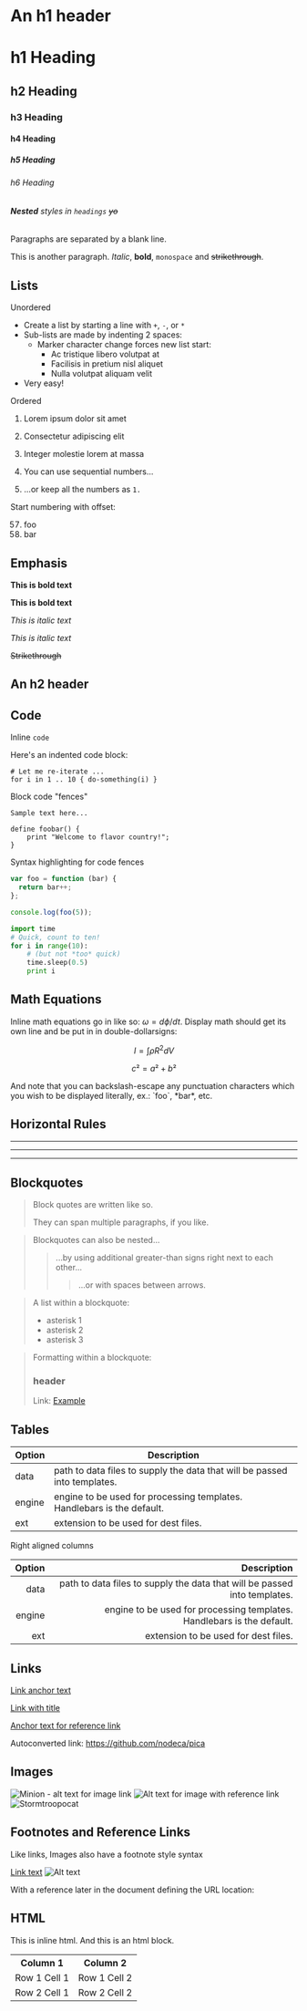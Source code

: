 An h1 header
============

# h1 Heading
## h2 Heading
### h3 Heading
#### h4 Heading
##### h5 Heading
###### h6 Heading

###### **Nested** _styles_ in `headings` ~~yo~~

Paragraphs are separated by a blank line.

This is another paragraph. _Italic_, **bold**, `monospace` and ~~strikethrough~~. 

## Lists

Unordered

+ Create a list by starting a line with `+`, `-`, or `*`
+ Sub-lists are made by indenting 2 spaces:
  - Marker character change forces new list start:
    * Ac tristique libero volutpat at
    + Facilisis in pretium nisl aliquet
    - Nulla volutpat aliquam velit
+ Very easy!

Ordered

1. Lorem ipsum dolor sit amet
2. Consectetur adipiscing elit
3. Integer molestie lorem at massa


1. You can use sequential numbers...
1. ...or keep all the numbers as `1.`

Start numbering with offset:

57. foo
1. bar




## Emphasis

**This is bold text**

__This is bold text__

*This is italic text*

_This is italic text_

~~Strikethrough~~


An h2 header
------------



## Code

Inline `code`

Here's an indented code block:

    # Let me re-iterate ...
    for i in 1 .. 10 { do-something(i) }

Block code "fences"

```
Sample text here...
```

~~~
define foobar() {
    print "Welcome to flavor country!";
}
~~~


Syntax highlighting for code fences

``` js
var foo = function (bar) {
  return bar++;
};

console.log(foo(5));
```

~~~python
import time
# Quick, count to ten!
for i in range(10):
    # (but not *too* quick)
    time.sleep(0.5)
    print i
~~~


## Math Equations

Inline math equations go in like so: $\omega = d\phi / dt$. Display
math should get its own line and be put in in double-dollarsigns:

$$I = \int \rho R^{2} dV$$

$$
c² = a² + b² 
$$


And note that you can backslash-escape any punctuation characters
which you wish to be displayed literally, ex.: \`foo\`, \*bar\*, etc.


## Horizontal Rules

___

---

***


## Blockquotes
> Block quotes are
> written like so.
>
> They can span multiple paragraphs,
> if you like.


> Blockquotes can also be nested...
>> ...by using additional greater-than signs right next to each other...
> > > ...or with spaces between arrows.

> A list within a blockquote:
>
> - asterisk 1
> - asterisk 2
> - asterisk 3

> Formatting within a blockquote:
>
> ### header
>
> Link: [Example](http://example.com)


## Tables

| Option | Description                                                               |
| ------ | ------------------------------------------------------------------------- |
| data   | path to data files to supply the data that will be passed into templates. |
| engine | engine to be used for processing templates. Handlebars is the default.    |
| ext    | extension to be used for dest files.                                      |

Right aligned columns

| Option |                                                               Description |
| -----: | ------------------------------------------------------------------------: |
|   data | path to data files to supply the data that will be passed into templates. |
| engine |    engine to be used for processing templates. Handlebars is the default. |
|    ext |                                      extension to be used for dest files. |


## Links

[Link anchor text](http://dev.nodeca.com)

[Link with title](http://nodeca.github.io/pica/demo/ "title text!")

[Anchor text for reference link][id]

Autoconverted link: https://github.com/nodeca/pica


## Images

![Minion - alt text for image link](https://octodex.github.com/images/minion.png)
![Alt text for image with reference link][id]
![Stormtroopocat](https://octodex.github.com/images/stormtroopocat.jpg "The Stormtroopocat")

## Footnotes and Reference Links

Like links, Images also have a footnote style syntax

[Link text][id]
![Alt text][id]

With a reference later in the document defining the URL location:

[id]: https://octodex.github.com/images/dojocat.jpg  "The Dojocat"


## HTML

This is inline <span>html</html>.
And this is an html block.

<table>
  <tr>
    <th>Column 1</th>
    <th>Column 2</th>
  </tr>
  <tr>
    <td>Row 1 Cell 1</td>
    <td>Row 1 Cell 2</td>
  </tr>
  <tr>
    <td>Row 2 Cell 1</td>
    <td>Row 2 Cell 2</td>
  </tr>
</table>